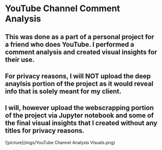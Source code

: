 # YouTube Channel Comment Analysis
## This was done as a part of a personal project for a friend who does YouTube. I performed a comment analysis and created visual insights for their use.
## For privacy reasons, I will NOT upload the deep anaylsis portion of the project as it would reveal info that is solely meant for my client. 
## I will, however upload the webscrapping portion of the project via Jupyter notebook and some of the final visual insights that I created without any titles for privacy reasons.

![picture](imgs/YouTube Channel Analysis Visuals.png)
